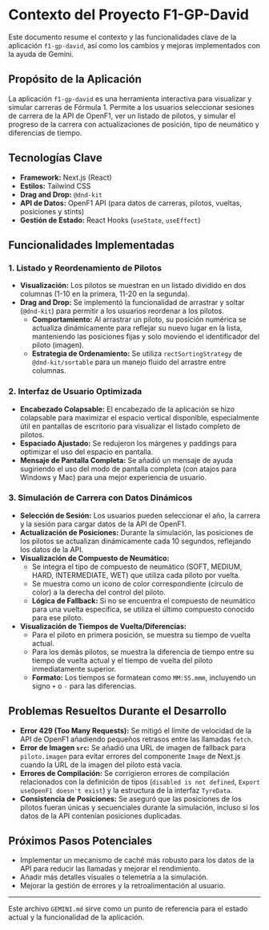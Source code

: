 # Contexto del Proyecto F1-GP-David

Este documento resume el contexto y las funcionalidades clave de la aplicación `f1-gp-david`, así como los cambios y mejoras implementados con la ayuda de Gemini.

## Propósito de la Aplicación

La aplicación `f1-gp-david` es una herramienta interactiva para visualizar y simular carreras de Fórmula 1. Permite a los usuarios seleccionar sesiones de carrera de la API de OpenF1, ver un listado de pilotos, y simular el progreso de la carrera con actualizaciones de posición, tipo de neumático y diferencias de tiempo.

## Tecnologías Clave

*   **Framework:** Next.js (React)
*   **Estilos:** Tailwind CSS
*   **Drag and Drop:** `@dnd-kit`
*   **API de Datos:** OpenF1 API (para datos de carreras, pilotos, vueltas, posiciones y stints)
*   **Gestión de Estado:** React Hooks (`useState`, `useEffect`)

## Funcionalidades Implementadas

### 1. Listado y Reordenamiento de Pilotos

*   **Visualización:** Los pilotos se muestran en un listado dividido en dos columnas (1-10 en la primera, 11-20 en la segunda).
*   **Drag and Drop:** Se implementó la funcionalidad de arrastrar y soltar (`@dnd-kit`) para permitir a los usuarios reordenar a los pilotos.
    *   **Comportamiento:** Al arrastrar un piloto, su posición numérica se actualiza dinámicamente para reflejar su nuevo lugar en la lista, manteniendo las posiciones fijas y solo moviendo el identificador del piloto (imagen).
    *   **Estrategia de Ordenamiento:** Se utiliza `rectSortingStrategy` de `@dnd-kit/sortable` para un manejo fluido del arrastre entre columnas.

### 2. Interfaz de Usuario Optimizada

*   **Encabezado Colapsable:** El encabezado de la aplicación se hizo colapsable para maximizar el espacio vertical disponible, especialmente útil en pantallas de escritorio para visualizar el listado completo de pilotos.
*   **Espaciado Ajustado:** Se redujeron los márgenes y paddings para optimizar el uso del espacio en pantalla.
*   **Mensaje de Pantalla Completa:** Se añadió un mensaje de ayuda sugiriendo el uso del modo de pantalla completa (con atajos para Windows y Mac) para una mejor experiencia de usuario.

### 3. Simulación de Carrera con Datos Dinámicos

*   **Selección de Sesión:** Los usuarios pueden seleccionar el año, la carrera y la sesión para cargar datos de la API de OpenF1.
*   **Actualización de Posiciones:** Durante la simulación, las posiciones de los pilotos se actualizan dinámicamente cada 10 segundos, reflejando los datos de la API.
*   **Visualización de Compuesto de Neumático:**
    *   Se integra el tipo de compuesto de neumático (SOFT, MEDIUM, HARD, INTERMEDIATE, WET) que utiliza cada piloto por vuelta.
    *   Se muestra como un icono de color correspondiente (círculo de color) a la derecha del control del piloto.
    *   **Lógica de Fallback:** Si no se encuentra el compuesto de neumático para una vuelta específica, se utiliza el último compuesto conocido para ese piloto.
*   **Visualización de Tiempos de Vuelta/Diferencias:**
    *   Para el piloto en primera posición, se muestra su tiempo de vuelta actual.
    *   Para los demás pilotos, se muestra la diferencia de tiempo entre su tiempo de vuelta actual y el tiempo de vuelta del piloto inmediatamente superior.
    *   **Formato:** Los tiempos se formatean como `MM:SS.mmm`, incluyendo un signo `+` o `-` para las diferencias.

## Problemas Resueltos Durante el Desarrollo

*   **Error 429 (Too Many Requests):** Se mitigó el límite de velocidad de la API de OpenF1 añadiendo pequeños retrasos entre las llamadas `fetch`.
*   **Error de Imagen `src`:** Se añadió una URL de imagen de fallback para `piloto.imagen` para evitar errores del componente `Image` de Next.js cuando la URL de la imagen del piloto está vacía.
*   **Errores de Compilación:** Se corrigieron errores de compilación relacionados con la definición de tipos (`disabled is not defined`, `Export useOpenF1 doesn't exist`) y la estructura de la interfaz `TyreData`.
*   **Consistencia de Posiciones:** Se aseguró que las posiciones de los pilotos fueran únicas y secuenciales durante la simulación, incluso si los datos de la API contenían posiciones duplicadas.

## Próximos Pasos Potenciales

*   Implementar un mecanismo de caché más robusto para los datos de la API para reducir las llamadas y mejorar el rendimiento.
*   Añadir más detalles visuales o telemetría a la simulación.
*   Mejorar la gestión de errores y la retroalimentación al usuario.

---
Este archivo `GEMINI.md` sirve como un punto de referencia para el estado actual y la funcionalidad de la aplicación.
